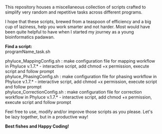 This repository houses a miscellaneous collection of scripts crafted to simplify very random and repetitive tasks across different programs.  

I hope that these scripts, brewed from a teaspoon of efficiency and a big cup of laziness, help you work smarter and not harder. Most would have been quite helpful to have when I started my journey as a young bioinformatics padawan.

**Find a script:**  
programName_task.sh  
  
phyluce_MappingConfig.sh : make configuration file for mapping workflow in Phyluce v.1.7.* - interactive script, add chmod +x permission, execute script and follow prompt  
phyluce_PhasingConfig.sh : make configuration file for phasing workflow in Phyluce v.1.7.* - interactive script, add chmod +x permission, execute script and follow prompt  
phyluce_CorrectionConfig.sh : make configuration file for correction workflow in Phyluce v.1.7.* - interactive script, add chmod +x permission, execute script and follow prompt  
  
Feel free to use, modify and/or improve those scripts as you please. Let's be lazy together, but in a productive way!  

**Best fishes and Happy Coding!**
